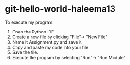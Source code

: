 # git-hello-world-haleema13


To execute my program:
1. Open the Python IDE.
2. Create a new file by clicking "File"-> "New File"
3. Name it Assignment.py and save it.
4. Copy and paste my code into your file.
5. Save the file.
6. Execute the program by selecting "Run"-> "Run Module"
